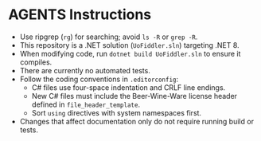 # AGENTS Instructions

- Use ripgrep (`rg`) for searching; avoid `ls -R` or `grep -R`.
- This repository is a .NET solution (`UoFiddler.sln`) targeting .NET 8.
- When modifying code, run `dotnet build UoFiddler.sln` to ensure it compiles.
- There are currently no automated tests.
- Follow the coding conventions in `.editorconfig`:
  - C# files use four-space indentation and CRLF line endings.
  - New C# files must include the Beer-Wine-Ware license header defined in `file_header_template`.
  - Sort `using` directives with system namespaces first.
- Changes that affect documentation only do not require running build or tests.
